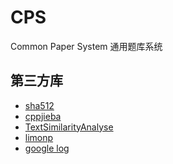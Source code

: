 # CPS
Common Paper System 通用题库系统

## 第三方库

- <a href="https://github.com/ulwanski/sha512" target="_blank">sha512</a>
- <a href="https://github.com/yanyiwu/cppjieba" target="_blank">cppjieba</a>
- <a href="https://github.com/noahyzhang/TextSimilarityAnalyse" target="_blank">TextSimilarityAnalyse</a>
- <a href="https://github.com/yanyiwu/limonp" target="_blank">limonp</a>
- <a href="https://github.com/google/glog" target="_blank">google log</a>